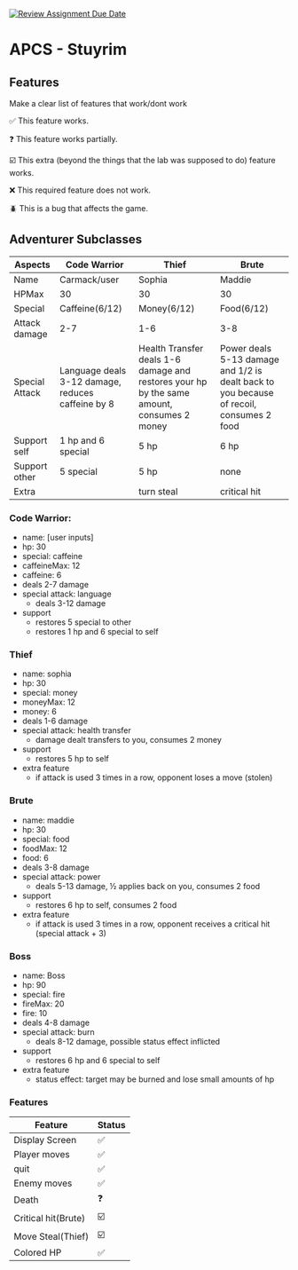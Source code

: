 [![Review Assignment Due Date](https://classroom.github.com/assets/deadline-readme-button-22041afd0340ce965d47ae6ef1cefeee28c7c493a6346c4f15d667ab976d596c.svg)](https://classroom.github.com/a/KprAwj1n)
# APCS - Stuyrim

## Features

Make a clear list of features that work/dont work

:white_check_mark: This feature works.

:question: This feature works partially.

:ballot_box_with_check: This extra (beyond the things that the lab was supposed to do) feature works.

:x: This required feature does not work.

:beetle: This is a bug that affects the game.


## Adventurer Subclasses

|Aspects |Code Warrior|Thief|Brute|
|---|---|---|---|
|Name|Carmack/user|Sophia|Maddie|
|HPMax|30|30|30|
|Special|Caffeine(6/12)|Money(6/12)|Food(6/12)|
|Attack damage|2-7|1-6|3-8|
|Special Attack|Language deals 3-12 damage, reduces caffeine by 8|Health Transfer deals 1-6 damage and restores your hp by the same amount, consumes 2 money|Power deals 5-13 damage and 1/2 is dealt back to you because of recoil, consumes 2 food|
|Support self|1 hp and 6 special|5 hp|6 hp|
|Support other|5 special|5 hp|none|
|Extra||turn steal|critical hit|

### Code Warrior:
- name: [user inputs]
- hp: 30
- special: caffeine
- caffeineMax: 12
- caffeine: 6
- deals 2-7 damage
- special attack: language
  - deals 3-12 damage
- support
  - restores 5 special to other
  - restores 1 hp and 6 special to self

### Thief
- name: sophia
- hp: 30
- special: money
- moneyMax: 12
- money: 6
- deals 1-6 damage
- special attack: health transfer
  - damage dealt transfers to you, consumes 2 money
- support
  - restores 5 hp to self
- extra feature
  - if attack is used 3 times in a row, opponent loses a move (stolen)


### Brute
- name: maddie
- hp: 30
- special: food
- foodMax: 12
- food: 6
- deals 3-8 damage
- special attack: power
  - deals 5-13 damage, ½ applies back on you, consumes 2 food
- support
  - restores 6 hp to self, consumes 2 food
- extra feature
	- if attack is used 3 times in a row, opponent receives a critical hit (special attack + 3)


### Boss
- name: Boss
- hp: 90
- special: fire
- fireMax: 20
- fire: 10
- deals 4-8 damage
- special attack: burn
  - deals 8-12 damage, possible status effect inflicted
- support
  - restores 6 hp and 6 special to self
- extra feature
  - status effect: target may be burned and lose small amounts of hp

### Features

|Feature|Status|
|---|---|
|Display Screen| :white_check_mark: |
|Player moves| :white_check_mark: |
|quit| :white_check_mark: |
|Enemy moves| :white_check_mark: |
|Death| :question: |
|Critical hit(Brute)|:ballot_box_with_check: |
|Move Steal(Thief)| :ballot_box_with_check: |
|Colored HP| :white_check_mark: |
